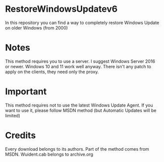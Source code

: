 # RestoreWindowsUpdatev6
In this repository you can find a way to completely restore Windows Update on older Windows (from 2000)

# Notes
This method requires you to use a server.
I suggest Windows Server 2016 or newer.
Windows 10 and 11 work well anyway.
There isn't any patch to apply on the clients, they need only the proxy.

# Important
This method requires not to use the latest Windows Update Agent.
If you want to use it, please follow MSDN method (but Automatic Updates will be limited)

# Credits
Every download belongs to its authors.
Part of the method comes from MSDN.
Wuident.cab belongs to archive.org
